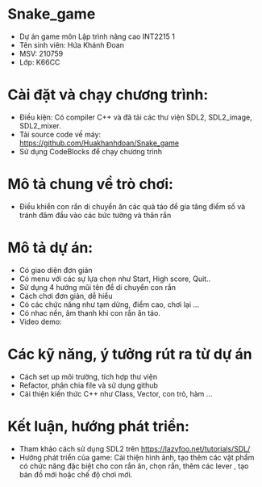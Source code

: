 # Snake_game
- Dự án game môn Lập trình nâng cao INT2215 1
- Tên sinh viên: Hứa Khánh Đoan
- MSV: 210759
- Lớp: K66CC
# Cài đặt và chạy chương trình:
- Điều kiện: Có compiler C++ và đã tải các thư viện SDL2, SDL2_image, SDL2_mixer.
- Tải source code về máy: https://github.com/Huakhanhdoan/Snake_game
- Sử dụng CodeBlocks để chạy chương trình
# Mô tả chung về trò chơi:
- Điều khiển con rắn di chuyển ăn các quả táo để gia tăng điểm số và tránh đâm đầu vào các bức tường và thân rắn
# Mô tả dự án:
- Có giao diện đơn giản
- Có menu với các sự lựa chọn như Start, High score, Quit..
- Sử dụng 4 hướng mũi tên để di chuyển con rắn
- Cách chơi đơn giản, dễ hiểu
- Có các chức năng như tạm dừng, điểm cao, chơi lại ...
- Có nhac nền, âm thanh khi con rắn ăn táo.
- Video demo:
# Các kỹ năng, ý tưởng rút ra từ dự án
- Cách set up môi trường, tích hợp thư viện
- Refactor, phân chia file và sử dụng github
- Cải thiện kiến thức C++ như Class, Vector, con trỏ, hàm ... 
# Kết luận, hướng phát triển:
- Tham khảo cách sử dụng SDL2 trên https://lazyfoo.net/tutorials/SDL/
- Hướng phát triển của game: Cải thiện hình ảnh, tạo thêm các vật phẩm có chức năng đặc biệt cho con rắn ăn, chọn rắn, thêm các lever , tạo bản đồ mới hoặc chế độ chơi mới.
